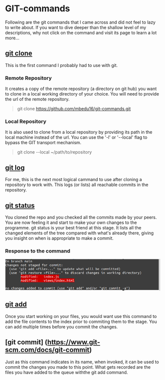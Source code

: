 # GIT-commands
Following are the git commands that I came across and did not feel to lazy to write about. If you want to dive deeper than the shallow level of my descriptions, why not click on the command and visit its page to learn a lot more...
## [git clone](https://www.git-scm.com/docs/git-clone)
This is the first command I probably had to use with git. 
### Remote Repository ###
It creates a copy of the remote repository (a directory on git hub) you want to clone in a local working directory of your choice. You will need to provide the url of the remote repository.
> git clone https://github.com/mbedu16/git-commands.git
### Local Repository ###
It is also used to clone from a local repository by providing its path in the local machine instead of the url.
You can use the '-l' or '--local' flag to bypass the GIT transport mechanism.
> git clone --local ~/path/to/repository
## [git log](https://www.git-scm.com/docs/git-log)
For me, this is the next most logical cammand to use after cloning a repository to work with. This logs (or lists) all reachable commits in the repository.
## [git status](https://www.git-scm.com/docs/git-status)
You cloned the repo and you checked all the commits made by your peers. You are now feeling it and start to make your own changes to the programme. git status is your best friend at this stage. It lists all the changed elements of the tree compared with what's already there, giving you insight on when is appropriate to make a commit.
### Response to the command
![git status command response](/gitStatus.png/?raw=true, "git status response")
## [git add](https://www.git-scm.com/docs/git-add)
Once you start working on your files, you would want use this command to add the file contents to the index prior to commiting them to the stage. You can add multiple times before you commit the changes.
## [git commit] (https://www.git-scm.com/docs/git-commit)
Just as this command indicates in its name, when invoked, it can be used to commit the changes you made to this point. What gets recorded are the files you have added to the queue withthe git add command.
